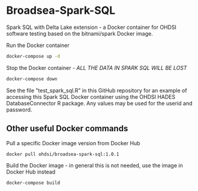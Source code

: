 # Broadsea-Spark-SQL

Spark SQL with Delta Lake extension - a Docker container for OHDSI software testing
based on the bitnami/spark Docker image.

Run the Docker container
```bash
docker-compose up -d
```

Stop the Docker container - *ALL THE DATA IN SPARK SQL WILL BE LOST*
```bash
docker-compose down
```

See the file "test_spark_sql.R" in this GitHub repository for an example of accessing 
this Spark SQL Docker container using the OHDSI HADES DatabaseConnector R package.
Any values may be used for the userid and password.

## Other useful Docker commands

Pull a specific Docker image version from Docker Hub
```bash
docker pull ohdsi/broadsea-spark-sql:1.0.1
```

Build the Docker image - in general this is not needed, use the image in Docker Hub instead
```bash
docker-compose build
```
